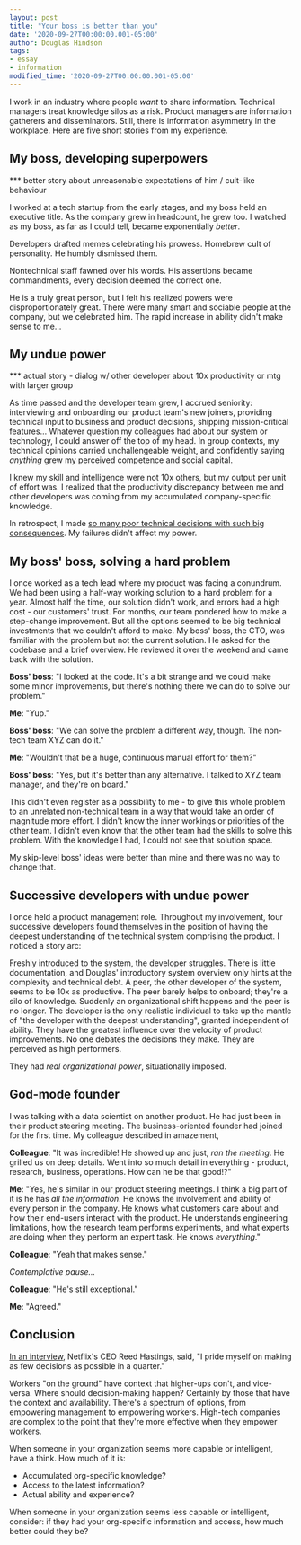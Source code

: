 ```yaml
---
layout: post
title: "Your boss is better than you"
date: '2020-09-27T00:00:00.001-05:00'
author: Douglas Hindson
tags: 
- essay
- information
modified_time: '2020-09-27T00:00:00.001-05:00'
---
```


I work in an industry where people *want* to share information. Technical managers treat knowledge silos as a risk. Product managers are information gatherers and disseminators. Still, there is information asymmetry in the workplace. Here are five short stories from my experience.

## My boss, developing superpowers

*** better story about unreasonable expectations of him / cult-like behaviour

I worked at a tech startup from the early stages, and my boss held an executive title. As the company grew in headcount, he grew too. I watched as my boss, as far as I could tell, became exponentially _better_. 

Developers drafted memes celebrating his prowess. Homebrew cult of personality. He humbly dismissed them.

Nontechnical staff fawned over his words. His assertions became commandments, every decision deemed the correct one.

He is a truly great person, but I felt his realized powers were disproportionately great. There were many smart and sociable people at the company, but we celebrated him. The rapid increase in ability didn't make sense to me...

## My undue power

*** actual story - dialog w/ other developer about 10x productivity or mtg with larger group

As time passed and the developer team grew, I accrued seniority: interviewing and onboarding our product team's new joiners, providing technical input to business and product decisions, shipping mission-critical features... Whatever question my colleagues had about our system or technology, I could answer off the top of my head. In group contexts, my technical opinions carried unchallengeable weight, and confidently saying *anything* grew my perceived competence and social capital.

I knew my skill and intelligence were not 10x others, but my output per unit of effort was. I realized that the productivity discrepancy between me and other developers was coming from my accumulated company-specific knowledge.

In retrospect, I made [so many poor technical decisions with such big consequences](https://charity.wtf/2020/11/01/questionable-advice-the-trap-of-the-premature-senior). My failures didn't affect my power.

## My boss' boss, solving a hard problem

I once worked as a tech lead where my product was facing a conundrum. We had been using a half-way working solution to a hard problem for a year. Almost half the time, our solution didn't work, and errors had a high cost - our customers' trust. For months, our team pondered how to make a step-change improvement. But all the options seemed to be big technical investments that we couldn't afford to make. My boss' boss, the CTO, was familiar with the problem but not the current solution. He asked for the codebase and a brief overview. He reviewed it over the weekend and came back with the solution.

**Boss' boss**: "I looked at the code. It's a bit strange and we could make some minor improvements, but there's nothing there we can do to solve our problem."

**Me**: "Yup."

**Boss' boss**: "We can solve the problem a different way, though. The non-tech team XYZ can do it."

**Me**: "Wouldn't that be a huge, continuous manual effort for them?"

**Boss' boss**: "Yes, but it's better than any alternative. I talked to XYZ team manager, and they're on board."

This didn't even register as a possibility to me - to give this whole problem to an unrelated non-technical team in a way that would take an order of magnitude more effort. I didn't know the inner workings or priorities of the other team. I didn't even know that the other team had the skills to solve this problem. With the knowledge I had, I could not see that solution space.

My skip-level boss' ideas were better than mine and there was no way to change that.

## Successive developers with undue power

I once held a product management role. Throughout my involvement, four successive developers found themselves in the position of having the deepest understanding of the technical system comprising the product. I noticed a story arc:

Freshly introduced to the system, the developer struggles. There is little documentation, and Douglas' introductory system overview only hints at the complexity and technical debt. A peer, the other developer of the system, seems to be 10x as productive. The peer barely helps to onboard; they're a silo of knowledge. Suddenly an organizational shift happens and the peer is no longer. The developer is the only realistic individual to take up the mantle of "the developer with the deepest understanding", granted independent of ability. They have the greatest influence over the velocity of product improvements. No one debates the decisions they make. They are perceived as high performers.

They had *real organizational power*, situationally imposed.

## God-mode founder

I was talking with a data scientist on another product. He had just been in their product steering meeting. The business-oriented founder had joined for the first time. My colleague described in amazement,

**Colleague**: "It was incredible! He showed up and just, *ran the meeting*. He grilled us on deep details. Went into so much detail in everything - product, research, business, operations. How can he be that good!?"

**Me**: "Yes, he's similar in our product steering meetings. I think a big part of it is he has *all the information*. He knows the involvement and ability of every person in the company. He knows what customers care about and how their end-users interact with the product. He understands engineering limitations, how the research team performs experiments, and what experts are doing when they perform an expert task. He knows *everything*."

**Colleague**: "Yeah that makes sense."

*Contemplative pause...*

**Colleague**: "He's still exceptional."

**Me**: "Agreed."

## Conclusion

[In an interview](https://www.ted.com/talks/reed_hastings_how_netflix_changed_entertainment_and_where_it_s_headed?language=en), Netflix's CEO Reed Hastings, said, "I pride myself on making as few decisions as possible in a quarter."

Workers "on the ground" have context that higher-ups don't, and vice-versa. Where should decision-making happen? Certainly by those that have the context and availability. There's a spectrum of options, from empowering management to empowering workers. High-tech companies are complex to the point that they're more effective when they empower workers.

When someone in your organization seems more capable or intelligent, have a think. How much of it is:

* Accumulated org-specific knowledge?
* Access to the latest information?
* Actual ability and experience?

When someone in your organization seems less capable or intelligent, consider: if they had your org-specific information and access, how much better could they be?
